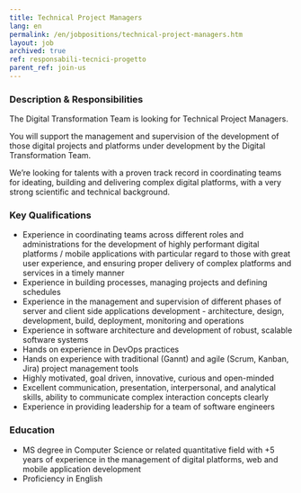 ```yaml
---
title: Technical Project Managers
lang: en
permalink: /en/jobpositions/technical-project-managers.htm
layout: job
archived: true
ref: responsabili-tecnici-progetto
parent_ref: join-us
---
```


### Description & Responsibilities
The Digital Transformation Team is looking for Technical Project Managers.

You will support the management and supervision of the development of those digital projects and platforms under development by the Digital Transformation Team.

We’re looking for talents with a proven track record in coordinating teams for ideating, building and delivering complex digital platforms, with a very strong scientific and technical background.


### Key Qualifications
- Experience in coordinating teams across different roles and administrations for the development of highly performant digital platforms / mobile applications with particular regard to those with great user experience, and ensuring proper delivery of complex platforms and services in a timely manner
- Experience in building processes, managing projects and defining schedules
- Experience in the management and supervision of different phases of server and client side applications development - architecture, design, development, build, deployment, monitoring and operations
- Experience in software architecture and development of robust, scalable software systems
- Hands on experience in DevOps practices
- Hands on experience with traditional (Gannt) and agile (Scrum, Kanban, Jira) project management tools
- Highly motivated, goal driven, innovative, curious and open-minded
- Excellent communication, presentation, interpersonal, and analytical skills, ability to communicate complex interaction concepts clearly
- Experience in providing leadership for a team of software engineers

### Education
- MS degree in Computer Science or related quantitative field with +5 years of experience in the management of digital platforms,  web and mobile application development
- Proficiency in English
